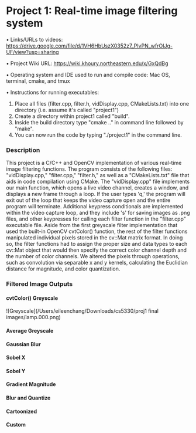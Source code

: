 # Project 1: Real-time image filtering system

• Links/URLs to videos: https://drive.google.com/file/d/1VH6HbUszX0352z7_PlvPN_wfrOIJg-UF/view?usp=sharing 

• Project Wiki URL: https://wiki.khoury.northeastern.edu/x/GxQdBg

• Operating system and IDE used to run and compile code: Mac OS, terminal, cmake, and tmux

• Instructions for running executables: <br /> 
1. Place all files (filter.cpp, filter.h, vidDisplay.cpp, CMakeLists.txt)  into one directory (i.e. assume it's called "project1") <br />
2. Create a directory within project1 called "build". <br />
3. Inside the build directory type "cmake .." in command line followed by "make". <br />
4. You can now run the code by typing "./project1" in the command line.

### Description

This project is a C/C++ and OpenCV implementation of various real-time image filtering functions. The program consists of the following files: "vidDisplay.cpp," "filter.cpp," "filter.h," as well as a "CMakeLists.txt" file that aids in code compilation using CMake. The "vidDisplay.cpp" file implements our main function, which opens a live video channel, creates a window, and displays a new frame through a loop. If the user types 'q,' the program will exit out of the loop that keeps the video capture open and the entire program will terminate. Additional keypress conditionals are implemented within the video capture loop, and they include 's' for saving images as .png files, and other keypresses for calling each filter function in the "filter.cpp" executable file. Aside from the first greyscale filter implementation that used the built-in OpenCV cvtColor() function, the rest of the filter functions manipulated individual pixels stored in the cv::Mat matrix format. In doing so, the filter functions had to assign the proper size and data types to each cv::Mat object that would then specify the correct color channel depth and the number of color channels. We altered the pixels through operations, such as convolution via separable x and y kernels, calculating the Euclidian distance for magnitude, and color quantization. 

### Filtered Image Outputs

#### cvtColor() Greyscale

![Greyscale](/Users/eileenchang/Downloads/cs5330/proj1 final images/lamp.000.png)

#### Average Greyscale

#### Gaussian Blur

#### Sobel X

#### Sobel Y

#### Gradient Magnitude

#### Blur and Quantize

#### Cartoonized

#### Custom
